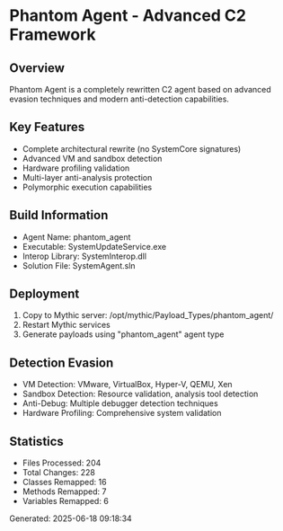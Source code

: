 # Phantom Agent - Advanced C2 Framework

## Overview
Phantom Agent is a completely rewritten C2 agent based on advanced evasion techniques and modern anti-detection capabilities.

## Key Features
- Complete architectural rewrite (no SystemCore signatures)
- Advanced VM and sandbox detection
- Hardware profiling validation
- Multi-layer anti-analysis protection
- Polymorphic execution capabilities

## Build Information
- Agent Name: phantom_agent
- Executable: SystemUpdateService.exe
- Interop Library: SystemInterop.dll
- Solution File: SystemAgent.sln

## Deployment
1. Copy to Mythic server: /opt/mythic/Payload_Types/phantom_agent/
2. Restart Mythic services
3. Generate payloads using "phantom_agent" agent type

## Detection Evasion
- VM Detection: VMware, VirtualBox, Hyper-V, QEMU, Xen
- Sandbox Detection: Resource validation, analysis tool detection
- Anti-Debug: Multiple debugger detection techniques
- Hardware Profiling: Comprehensive system validation

## Statistics
- Files Processed: 204
- Total Changes: 228
- Classes Remapped: 16
- Methods Remapped: 7
- Variables Remapped: 6

Generated: 2025-06-18 09:18:34
